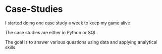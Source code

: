 # Case-Studies

I started doing one case study a week to keep my game alive

The case studies are either in Python or SQL

The goal is to answer various questions using data and applying analytical skills
